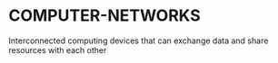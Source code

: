 # COMPUTER-NETWORKS
 Interconnected computing devices that can exchange data and share resources with each other
